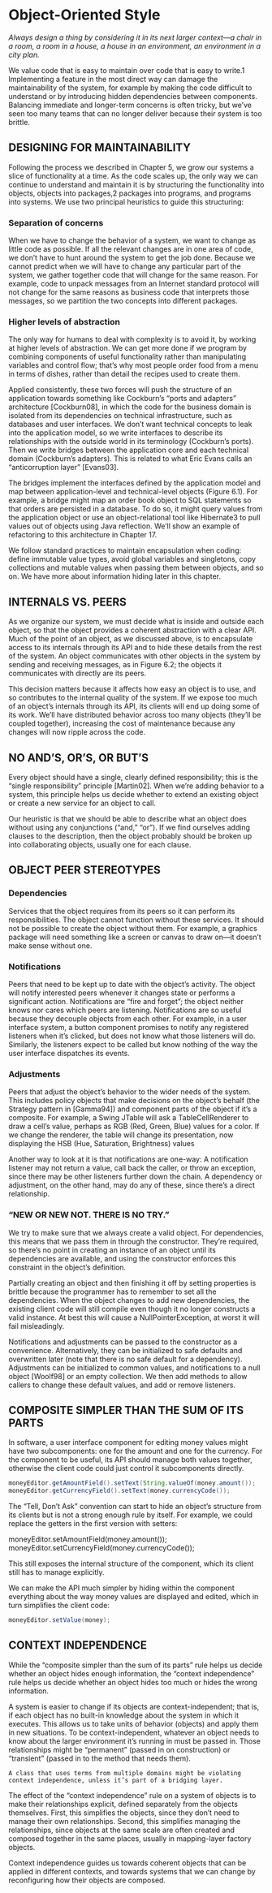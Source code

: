 # Object-Oriented Style

*Always design a thing by considering it in its next larger context—a chair in a room, a room in a house, a house in an environment, an environment in a city plan.*

We value code that is easy to maintain over code that is easy to write.1 Implementing a feature in the most direct way can damage the maintainability of the system, for example by making the code difficult to understand or by introducing hidden dependencies between components. Balancing immediate and longer-term concerns is often tricky, but we’ve seen too many teams that can no longer deliver because their system is too brittle.

## DESIGNING FOR MAINTAINABILITY

Following the process we described in Chapter 5, we grow our systems a slice of functionality at a time. As the code scales up, the only way we can continue to understand and maintain it is by structuring the functionality into objects, objects into packages,2 packages into programs, and programs into systems. We use two principal heuristics to guide this structuring:

### Separation of concerns

When we have to change the behavior of a system, we want to change as little code as possible. If all the relevant changes are in one area of code, we don’t have to hunt around the system to get the job done. Because we cannot predict when we will have to change any particular part of the system, we gather together code that will change for the same reason. For example, code to unpack messages from an Internet standard protocol will not change for the same reasons as business code that interprets those messages, so we partition the two concepts into different packages.

### Higher levels of abstraction

The only way for humans to deal with complexity is to avoid it, by working at higher levels of abstraction. We can get more done if we program by combining components of useful functionality rather than manipulating variables and control flow; that’s why most people order food from a menu in terms of dishes, rather than detail the recipes used to create them.

Applied consistently, these two forces will push the structure of an application towards something like Cockburn’s “ports and adapters” architecture [Cockburn08], in which the code for the business domain is isolated from its dependencies on technical infrastructure, such as databases and user interfaces. We don’t want technical concepts to leak into the application model, so we write interfaces to describe its relationships with the outside world in its terminology (Cockburn’s ports). Then we write bridges between the application core and each technical domain (Cockburn’s adapters). This is related to what Eric Evans calls an “anticorruption layer” [Evans03].

The bridges implement the interfaces defined by the application model and map between application-level and technical-level objects (Figure 6.1). For example, a bridge might map an order book object to SQL statements so that orders are persisted in a database. To do so, it might query values from the application object or use an object-relational tool like Hibernate3 to pull values out of objects using Java reflection. We’ll show an example of refactoring to this architecture in Chapter 17.

We follow standard practices to maintain encapsulation when coding: define immutable value types, avoid global variables and singletons, copy collections and mutable values when passing them between objects, and so on. We have more about information hiding later in this chapter.

## INTERNALS VS. PEERS

As we organize our system, we must decide what is inside and outside each object, so that the object provides a coherent abstraction with a clear API. Much of the point of an object, as we discussed above, is to encapsulate access to its internals through its API and to hide these details from the rest of the system. An object communicates with other objects in the system by sending and receiving messages, as in Figure 6.2; the objects it communicates with directly are its peers.

This decision matters because it affects how easy an object is to use, and so contributes to the internal quality of the system. If we expose too much of an object’s internals through its API, its clients will end up doing some of its work. We’ll have distributed behavior across too many objects (they’ll be coupled together), increasing the cost of maintenance because any changes will now ripple across the code. 

## NO AND’S, OR’S, OR BUT’S

Every object should have a single, clearly defined responsibility; this is the “single responsibility” principle [Martin02]. When we’re adding behavior to a system, this principle helps us decide whether to extend an existing object or create a new service for an object to call.

Our heuristic is that we should be able to describe what an object does without using any conjunctions (“and,” “or”). If we find ourselves adding clauses to the description, then the object probably should be broken up into collaborating objects, usually one for each clause.

## OBJECT PEER STEREOTYPES

### Dependencies

Services that the object requires from its peers so it can perform its responsibilities. The object cannot function without these services. It should not be possible to create the object without them. For example, a graphics package will need something like a screen or canvas to draw on—it doesn’t make sense without one.

### Notifications

Peers that need to be kept up to date with the object’s activity. The object will notify interested peers whenever it changes state or performs a significant action. Notifications are “fire and forget”; the object neither knows nor cares which peers are listening. Notifications are so useful because they decouple objects from each other. For example, in a user interface system, a button component promises to notify any registered listeners when it’s clicked, but does not know what those listeners will do. Similarly, the listeners expect to be called but know nothing of the way the user interface dispatches its events.

### Adjustments

Peers that adjust the object’s behavior to the wider needs of the system. This includes policy objects that make decisions on the object’s behalf (the Strategy pattern in [Gamma94]) and component parts of the object if it’s a composite. For example, a Swing JTable will ask a TableCellRenderer to draw a cell’s value, perhaps as RGB (Red, Green, Blue) values for a color. If we change the renderer, the table will change its presentation, now displaying the HSB (Hue, Saturation, Brightness) values

Another way to look at it is that notifications are one-way: A notification listener may not return a value, call back the caller, or throw an exception, since there may be other listeners further down the chain. A dependency or adjustment, on the other hand, may do any of these, since there’s a direct relationship.

### “NEW OR NEW NOT. THERE IS NO TRY.”

We try to make sure that we always create a valid object. For dependencies, this means that we pass them in through the constructor. They’re required, so there’s no point in creating an instance of an object until its dependencies are available, and using the constructor enforces this constraint in the object’s definition.

Partially creating an object and then finishing it off by setting properties is brittle because the programmer has to remember to set all the dependencies. When the object changes to add new dependencies, the existing client code will still compile even though it no longer constructs a valid instance. At best this will cause a NullPointerException, at worst it will fail misleadingly.

Notifications and adjustments can be passed to the constructor as a convenience. Alternatively, they can be initialized to safe defaults and overwritten later (note that there is no safe default for a dependency). Adjustments can be initialized to common values, and notifications to a null object [Woolf98] or an empty collection. We then add methods to allow callers to change these default values, and add or remove listeners.

## COMPOSITE SIMPLER THAN THE SUM OF ITS PARTS

In software, a user interface component for editing money values might have two subcomponents: one for the amount and one for the currency. For the component to be useful, its API should manage both values together, otherwise the client code could just control it subcomponents directly.

```java
moneyEditor.getAmountField().setText(String.valueOf(money.amount());
moneyEditor.getCurrencyField().setText(money.currencyCode());
```

The “Tell, Don’t Ask” convention can start to hide an object’s structure from its clients but is not a strong enough rule by itself. For example, we could replace the getters in the first version with setters:

moneyEditor.setAmountField(money.amount());
moneyEditor.setCurrencyField(money.currencyCode());

This still exposes the internal structure of the component, which its client still has to manage explicitly.

We can make the API much simpler by hiding within the component everything about the way money values are displayed and edited, which in turn simplifies the client code:

```java
moneyEditor.setValue(money);
```

## CONTEXT INDEPENDENCE

While the “composite simpler than the sum of its parts” rule helps us decide whether an object hides enough information, the “context independence” rule helps us decide whether an object hides too much or hides the wrong information.

A system is easier to change if its objects are context-independent; that is, if each object has no built-in knowledge about the system in which it executes. This allows us to take units of behavior (objects) and apply them in new situations. To be context-independent, whatever an object needs to know about the larger environment it’s running in must be passed in. Those relationships might be “permanent” (passed in on construction) or “transient” (passed in to the method that needs them).

`A class that uses terms from multiple domains might be violating context independence, unless it’s part of a bridging layer.`

The effect of the “context independence” rule on a system of objects is to make their relationships explicit, defined separately from the objects themselves. First, this simplifies the objects, since they don’t need to manage their own relationships. Second, this simplifies managing the relationships, since objects at the same scale are often created and composed together in the same places, usually in mapping-layer factory objects.

Context independence guides us towards coherent objects that can be applied in different contexts, and towards systems that we can change by reconfiguring how their objects are composed.


